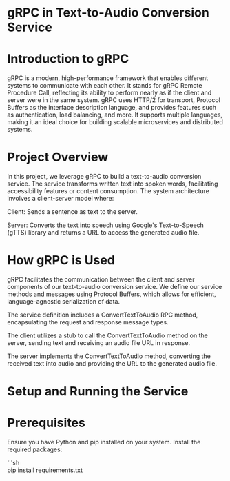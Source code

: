 # gRPC in Text-to-Audio Conversion Service

# Introduction to gRPC

gRPC is a modern, high-performance framework that enables different systems to communicate with each other. It stands for gRPC Remote Procedure Call, reflecting its ability to perform nearly as if the client and server were in the same system. gRPC uses HTTP/2 for transport, Protocol Buffers as the interface description language, and provides features such as authentication, load balancing, and more. It supports multiple languages, making it an ideal choice for building scalable microservices and distributed systems.

# Project Overview

In this project, we leverage gRPC to build a text-to-audio conversion service. The service transforms written text into spoken words, facilitating accessibility features or content consumption. The system architecture involves a client-server model where:

Client: Sends a sentence as text to the server.

Server: Converts the text into speech using Google's Text-to-Speech (gTTS) library and returns a URL to access the generated audio file.

# How gRPC is Used

gRPC facilitates the communication between the client and server components of our text-to-audio conversion service. We define our service methods and messages using Protocol Buffers, which allows for efficient, language-agnostic serialization of data.

The service definition includes a ConvertTextToAudio RPC method, encapsulating the request and response message types.

The client utilizes a stub to call the ConvertTextToAudio method on the server, sending text and receiving an audio file URL in response.

The server implements the ConvertTextToAudio method, converting the received text into audio and providing the URL to the generated audio file.

# Setup and Running the Service
# Prerequisites

Ensure you have Python and pip installed on your system. Install the required packages:

'''sh  
pip install requirements.txt
